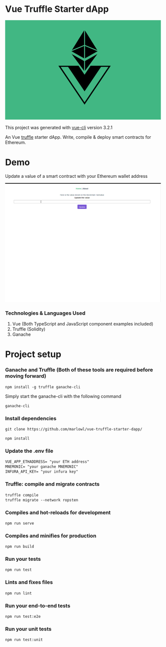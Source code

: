 # Vue Truffle Starter dApp

<p align="center">		
  <img src="logo.PNG">		
</p>
 
This project was generated with [vue-cli](https://github.com/vuejs/vue-cli) version 3.2.1

An Vue [truffle](https://github.com/trufflesuite/truffle) starter dApp. Write, compile & deploy smart contracts for Ethereum.

# Demo
Update a value of a smart contract with your Ethereum wallet address

![](screenshot.gif)

### Technologies & Languages Used
1. Vue (Both TypeScript and JavaScript component examples included)
2. Truffle (Solidity)
3. Ganache

# Project setup

### Ganache and Truffle (Both of these tools are required before moving forward)
```
npm install -g truffle ganache-cli
```
Simply start the ganache-cli with the following command
```
ganache-cli
```
### Install dependencies
```
git clone https://github.com/marlowl/vue-truffle-starter-dapp/
```
```
npm install
```

### Update the .env file
```
VUE_APP_ETHADDRESS= "your ETH address"
MNEMONIC= "your ganache MNEMONIC"
INFURA_API_KEY= "your infura key"
```

### Truffle: compile and migrate contracts
```
truffle compile
truffle migrate --network ropsten
```
### Compiles and hot-reloads for development
```
npm run serve
```

### Compiles and minifies for production
```
npm run build
```

### Run your tests
```
npm run test
```

### Lints and fixes files
```
npm run lint
```

### Run your end-to-end tests
```
npm run test:e2e
```

### Run your unit tests
```
npm run test:unit
```

